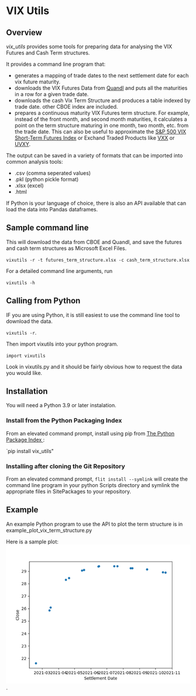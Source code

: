 # VIX Utils
## Overview

*vix_utils* provides some tools for preparing data for analysing  the VIX Futures and Cash Term structures.

It provides a command line program that:

* generates a mapping of trade dates to the next settlement date for each vix future maturity.
* downloads the VIX Futures Data from [Quandl](https://www.quandl.com/) and puts
all the maturities in a row for a given trade date.  
* downloads the cash  Vix Term Structure and produces a table indexed by trade date.
other CBOE index are included.
* prepares a continuous maturity VIX Futures term structure.  For example, instead of the front month, and second month maturities, it calculates a point on the term structure maturing in one month, two month, etc. from the trade date.  This can also be useful to approximate the [S&P 500 VIX Short-Term Futures Index](https://www.spglobal.com/spdji/en/indices/strategy/sp-500-vix-short-term-index-mcap/#overview) or Exchand Traded Products like [VXX](https://www.ipathetn.com/US/16/en/details.app?instrumentId=341408) or [UVXY](https://www.proshares.com/funds/uvxy.html).

The output can be saved in a variety of formats that can be imported into common analysis tools:

* .csv (comma seperated values)
* .pkl  (python pickle format)
*  .xlsx (excel)
*  .html

If Python is your language of choice, there is also an API available that can load the data into
Pandas dataframes.

## Sample command line

This will download the data from CBOE and Quandl, and save the futures and cash term structures as 
Microsoft Excel Files.

`vixutils -r -t futures_term_structure.xlsx -c cash_term_structure.xlsx `
 
For a detailed command line arguments, run 

`vixutils -h`

## Calling from Python

IF you are using Python, it is still easiest to use the command line tool to download the data.

`vixutils -r`.

Then import vixutils into your python program.

`import vixutils`

Look in vixutils.py and it should be fairly obvious how to request the 
data you would like.



## Installation

You will need a Python 3.9 or later instalation.

### Install from the Python Packaging Index
From an elevated command prompt, 
install using pip from [The Python Package Index ](https://www.pypi.org):

`pip install vix_utils"

### Installing after cloning the Git Repository

From an elevated command prompt,
`flit install --symlink` will create the command line program in your python Scripts directory and symlink the 
appropriate files in SitePackages to your repository.

## Example

An example Python program to use the API to plot the 
term structure is in example_plot_vix_term_structure.py

Here is a sample plot:
![Sample Term Structure](./sample_term_structure.png "A sample term structure").



